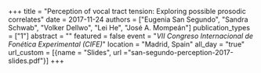 +++
title = "Perception of vocal tract tension: Exploring possible prosodic correlates"
date = 2017-11-24
authors = ["Eugenia San Segundo", "Sandra Schwab", "Volker Dellwo", "Lei He", "Jos&eacute; A. Mompe&aacute;n"]
publication_types = ["1"]
abstract = ""
featured = false
event = "*VII Congreso Internacional de Fon&eacute;tica Experimental (CIFE)*"
location = "Madrid, Spain"
all_day = "true"
url_custom = [{name = "Slides", url ="san-segundo-perception-2017-slides.pdf"}]
+++

